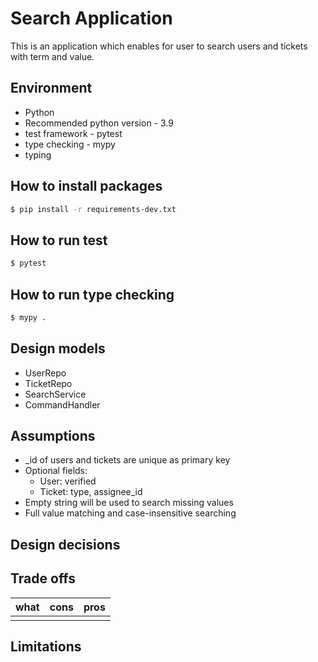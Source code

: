 # Search Application
This is an application which enables for user to search users and tickets with term and value.


## Environment
* Python
* Recommended python version - 3.9
* test framework - pytest
* type checking - mypy
* typing

## How to install packages

```bash
$ pip install -r requirements-dev.txt
```

## How to run test

```bash
$ pytest
```

## How to run type checking

```bash
$ mypy .
```

## Design models
* UserRepo
* TicketRepo
* SearchService
* CommandHandler


## Assumptions
* _id of users and tickets are unique as primary key
* Optional fields:
    * User: verified
    * Ticket: type, assignee_id
* Empty string will be used to search missing values
* Full value matching and case-insensitive searching


## Design decisions



## Trade offs
| what | cons | pros |
|---|---|---|
||||


## Limitations
